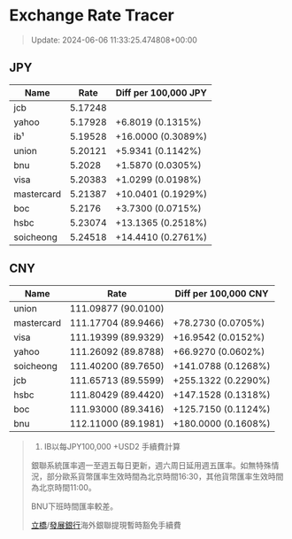 # Exchange Rate Tracer

> Update: 2024-06-06 11:33:25.474808+00:00

## JPY

| Name       |    Rate | Diff per 100,000 JPY   |
|------------|---------|------------------------|
| jcb        | 5.17248 |                        |
| yahoo      | 5.17928 | +6.8019 (0.1315%)      |
| ib¹        | 5.19528 | +16.0000 (0.3089%)     |
| union      | 5.20121 | +5.9341 (0.1142%)      |
| bnu        | 5.2028  | +1.5870 (0.0305%)      |
| visa       | 5.20383 | +1.0299 (0.0198%)      |
| mastercard | 5.21387 | +10.0401 (0.1929%)     |
| boc        | 5.2176  | +3.7300 (0.0715%)      |
| hsbc       | 5.23074 | +13.1365 (0.2518%)     |
| soicheong  | 5.24518 | +14.4410 (0.2761%)     |

## CNY

| Name       | Rate                | Diff per 100,000 CNY   |
|------------|---------------------|------------------------|
| union      | 111.09877	(90.0100) |                        |
| mastercard | 111.17704	(89.9466) | +78.2730 (0.0705%)     |
| visa       | 111.19399	(89.9329) | +16.9542 (0.0152%)     |
| yahoo      | 111.26092	(89.8788) | +66.9270 (0.0602%)     |
| soicheong  | 111.40200	(89.7650) | +141.0788 (0.1268%)    |
| jcb        | 111.65713	(89.5599) | +255.1322 (0.2290%)    |
| hsbc       | 111.80429	(89.4420) | +147.1528 (0.1318%)    |
| boc        | 111.93000	(89.3416) | +125.7150 (0.1124%)    |
| bnu        | 112.11000	(89.1981) | +180.0000 (0.1608%)    |


> 1. IB以每JPY100,000 +USD2 手續費計算
>
> 銀聯系統匯率週一至週五每日更新，週六周日延用週五匯率。如無特殊情況，部分歐系貨幣匯率生效時間為北京時間16:30，其他貨幣匯率生效時間為北京時間11:00。
>
> BNU下班時間匯率較差。
>
> [立橋](https://www.wlbank.com.mo/uploads/ueditor/file/20181211/1544536513900230.pdf)/[發展銀行](https://www.mdb.com.mo/Service_Charges_20230728.pdf)海外銀聯提現暫時豁免手續費

